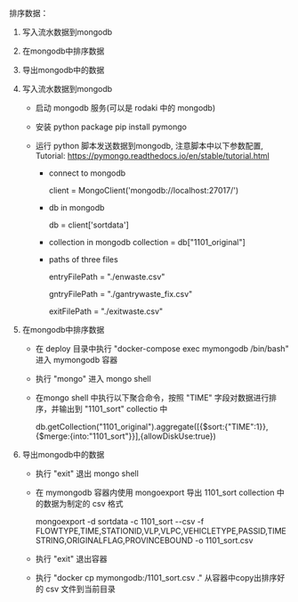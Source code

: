 

排序数据：

1. 写入流水数据到mongodb
2. 在mongodb中排序数据
3. 导出mongodb中的数据





1. 写入流水数据到mongodb

	- 启动 mongodb 服务(可以是 rodaki 中的 mongodb)

	- 安装 python package
		pip install pymongo

	- 运行 python 脚本发送数据到mongodb, 注意脚本中以下参数配置, Tutorial: https://pymongo.readthedocs.io/en/stable/tutorial.html

		- connect to mongodb
  
			client = MongoClient('mongodb://localhost:27017/')

		- db in mongodb
  
			db = client['sortdata']

		- collection in mongodb
			collection = db["1101_original"]


		- paths of three files
  
			entryFilePath = "./enwaste.csv"

			gntryFilePath = "./gantrywaste_fix.csv"

			exitFilePath = "./exitwaste.csv"


2. 在mongodb中排序数据

	- 在 deploy 目录中执行 "docker-compose exec mymongodb /bin/bash" 进入 mymongodb 容器

	- 执行 "mongo" 进入 mongo shell

	- 在mongo shell 中执行以下聚合命令，按照 "TIME" 字段对数据进行排序，并输出到 "1101_sort" collectio 中

		db.getCollection("1101_original").aggregate([{$sort:{"TIME":1}},{$merge:{into:"1101_sort"}}],{allowDiskUse:true})



3. 导出mongodb中的数据

	- 执行 "exit" 退出 mongo shell

	- 在 mymongodb 容器内使用 mongoexport 导出 1101_sort collection 中的数据为制定的 csv 格式

		mongoexport -d sortdata -c 1101_sort --csv -f FLOWTYPE,TIME,STATIONID,VLP,VLPC,VEHICLETYPE,PASSID,TIMESTRING,ORIGINALFLAG,PROVINCEBOUND -o 1101_sort.csv

	- 执行 "exit" 退出容器

	- 执行 "docker cp mymongodb:/1101_sort.csv ." 从容器中copy出排序好的 csv 文件到当前目录






